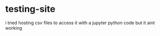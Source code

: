 # testing-site

i tried hosting csv files to access it with a jupyter python code but it aint working
